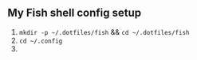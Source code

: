 ## My Fish shell config setup


1. `mkdir -p ~/.dotfiles/fish` && `cd ~/.dotfiles/fish`
2. `cd ~/.config`
3. 
